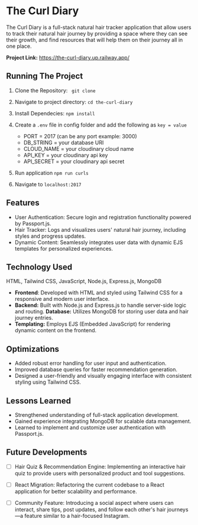 # The Curl Diary 

The Curl Diary is a full-stack natural hair tracker application that allow users to track their natural hair journey by providing a space where they can see their growth, and find resources that will help them on their journey all in one place.

**Project Link:** https://the-curl-diary.up.railway.app/

## Running The Project

1. Clone the Repository:
    ``` git clone```
2. Navigate to project directory:
    ```cd the-curl-diary```
3. Install Dependecies:
    ```npm install```
4. Create a ``.env`` file in config folder and add the following as ``key = value``
    - PORT = 2017 (can be any port example: 3000)
    - DB_STRING = your database URI
    - CLOUD_NAME = your cloudinary cloud name
    - API_KEY = your cloudinary api key
    - API_SECRET = your cloudinary api secret

5. Run application ``npm run curls``
6. Navigate to ``localhost:2017``


## Features
- User Authentication: Secure login and registration functionality powered by Passport.js.
- Hair Tracker: Logs and visualizes users' natural hair journey, including styles and progress updates.
- Dynamic Content: Seamlessly integrates user data with dynamic EJS templates for personalized experiences.

## Technology Used
 HTML, Tailwind CSS, JavaScript, Node.js, Express.js, MongoDB
- **Frontend**: Developed with HTML and styled using Tailwind CSS for a responsive and modern user interface.
- **Backend:** Built with Node.js and Express.js to handle server-side logic and routing.
**Database:** Utilizes MongoDB for storing user data and hair journey entries.
- **Templating:** Employs EJS (Embedded JavaScript) for rendering dynamic content on the frontend.

## Optimizations 
- Added robust error handling for user input and authentication.
- Improved database queries for faster recommendation generation.
- Designed a user-friendly and visually engaging interface with consistent styling using Tailwind CSS.

## Lessons Learned
- Strengthened understanding of full-stack application development.
- Gained experience integrating MongoDB for scalable data management.
- Learned to implement and customize user authentication with Passport.js.

## Future Developments
- [ ] Hair Quiz & Recommendation Engine: Implementing an interactive hair quiz to provide users with personalized product and tool suggestions.
- [ ] React Migration: Refactoring the current codebase to a React application for better scalability and performance.
- [ ] Community Feature: Introducing a social aspect where users can interact, share tips, post updates, and follow each other's hair journeys—a feature similar to a hair-focused Instagram.

